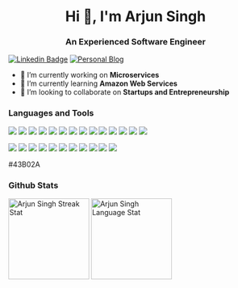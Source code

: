 <h1 align="center">Hi 👋, I'm Arjun Singh</h1>
<h3 align="center">An Experienced Software Engineer</h3>

[![Linkedin Badge](https://img.shields.io/badge/mearjunsingh-0077B5?logo=linkedin)](https://linkedin.com/in/mearjunsingh)
[![Personal Blog](https://img.shields.io/badge/blog.arjunsingh.com.np-232323?logo=htmx)](https://blog.arjunsingh.com.np/)

- 🔭 I’m currently working on **Microservices**
- 🌱 I’m currently learning **Amazon Web Services**
- 👯 I’m looking to collaborate on **Startups and Entrepreneurship**


### Languages and Tools

![](https://img.shields.io/badge/Python-3776AB?style=for-the-badge&logo=python&logoColor=fff)
![](https://img.shields.io/badge/Django-092E20?style=for-the-badge&logo=django&logoColor=fff)
![](https://img.shields.io/badge/FastAPI-009688?style=for-the-badge&logo=fastapi&logoColor=fff)
![](https://img.shields.io/badge/PostgreSQL-4169E1?style=for-the-badge&logo=postgresql&logoColor=fff)
![](https://img.shields.io/badge/MySQL-4479A1?style=for-the-badge&logo=mysql&logoColor=fff)
![](https://img.shields.io/badge/NumPy-013243?style=for-the-badge&logo=numpy&logoColor=fff)
![](https://img.shields.io/badge/Pandas-150458?style=for-the-badge&logo=pandas&logoColor=fff)
![](https://img.shields.io/badge/Redis-FF4438?style=for-the-badge&logo=redis&logoColor=fff)
![](https://img.shields.io/badge/Celery-37814A?style=for-the-badge&logo=celery&logoColor=fff)
![](https://img.shields.io/badge/Selenium-43B02A?style=for-the-badge&logo=selenium&logoColor=fff)
![](https://img.shields.io/badge/HTML5-E34F26?style=for-the-badge&logo=html5&logoColor=fff)
![](https://img.shields.io/badge/CSS3-1572B6?style=for-the-badge&logo=css3&logoColor=fff)
![](https://img.shields.io/badge/JavaScript-F7DF1E?style=for-the-badge&logo=javascript&logoColor=fff)
![](https://img.shields.io/badge/Bootstrap-7952B3?style=for-the-badge&logo=bootstrap&logoColor=fff)

![](https://img.shields.io/badge/Linux-FCC624?style=for-the-badge&logo=linux&logoColor=fff)
![](https://img.shields.io/badge/Docker-2496ED?style=for-the-badge&logo=docker&logoColor=fff)
![](https://img.shields.io/badge/Nginx-009639?style=for-the-badge&logo=nginx&logoColor=fff)
![](https://img.shields.io/badge/Git-F05032?style=for-the-badge&logo=git&logoColor=fff)
![](https://img.shields.io/badge/Sentry-362D59?style=for-the-badge&logo=sentry&logoColor=fff)
![](https://img.shields.io/badge/Portainer-13BEF9?style=for-the-badge&logo=celery&logoColor=fff)
![](https://img.shields.io/badge/ELK-005571?style=for-the-badge&logo=elasticstack&logoColor=fff)
![](https://img.shields.io/badge/GitHub_Actions-2088FF?style=for-the-badge&logo=githubactions&logoColor=fff)
![](https://img.shields.io/badge/DigitalOcean-0080FF?style=for-the-badge&logo=digitalocean&logoColor=fff)
![](https://img.shields.io/badge/Cloudflare-F38020?style=for-the-badge&logo=cloudflare&logoColor=fff)
![](https://img.shields.io/badge/AWS-232F3E?style=for-the-badge&logo=amazonwebservices&logoColor=fff)


#43B02A

### Github Stats

<div>
  <img align="center" height="160em" src="https://github-readme-streak-stats.herokuapp.com/?user=mearjunsingh&theme=tokyonight&mode=weekly" alt="Arjun Singh Streak Stat" />
  <img align="center" height="160em" src="https://github-readme-stats.vercel.app/api/top-langs?username=mearjunsingh&layout=compact&theme=tokyonight" alt="Arjun Singh Language Stat" />
</div>
